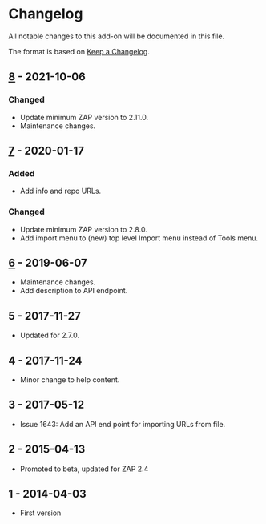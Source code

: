 # Changelog
All notable changes to this add-on will be documented in this file.

The format is based on [Keep a Changelog](https://keepachangelog.com/en/1.0.0/).

## [8] - 2021-10-06
### Changed
- Update minimum ZAP version to 2.11.0.
- Maintenance changes.

## [7] - 2020-01-17
### Added
- Add info and repo URLs.

### Changed
- Update minimum ZAP version to 2.8.0.
- Add import menu to (new) top level Import menu instead of Tools menu.

## [6] - 2019-06-07

- Maintenance changes.
- Add description to API endpoint.

## 5 - 2017-11-27

- Updated for 2.7.0.

## 4 - 2017-11-24

- Minor change to help content.

## 3 - 2017-05-12

- Issue 1643: Add an API end point for importing URLs from file.

## 2 - 2015-04-13

- Promoted to beta, updated for ZAP 2.4

## 1 - 2014-04-03

- First version

[8]: https://github.com/zaproxy/zap-extensions/releases/importurls-v8
[7]: https://github.com/zaproxy/zap-extensions/releases/importurls-v7
[6]: https://github.com/zaproxy/zap-extensions/releases/importurls-v6
